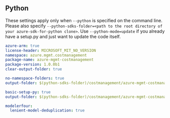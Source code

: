 ## Python

These settings apply only when `--python` is specified on the command line.
Please also specify `--python-sdks-folder=<path to the root directory of your azure-sdk-for-python clone>`.
Use `--python-mode=update` if you already have a setup.py and just want to update the code itself.

``` yaml $(python) && $(track2)
azure-arm: true
license-header: MICROSOFT_MIT_NO_VERSION
namespace: azure.mgmt.costmanagement
package-name: azure-mgmt-costmanagement
package-version: 1.0.0b1
clear-output-folder: true
```


``` yaml $(python) && $(python-mode) == 'update' && $(track2)
no-namespace-folders: true
output-folder: $(python-sdks-folder)/costmanagement/azure-mgmt-costmanagement/azure/mgmt/costmanagement
```

``` yaml $(python) && $(python-mode) == 'create' && $(track2)
basic-setup-py: true
output-folder: $(python-sdks-folder)/costmanagement/azure-mgmt-costmanagement
```
``` yaml $(python) && $(track2)
modelerfour:
  lenient-model-deduplication: true
```
